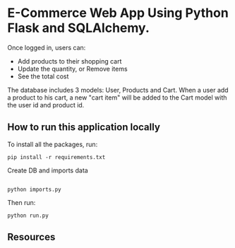# E-Commerce Web App Using Python Flask and SQLAlchemy.
Once logged in, users can:
- Add products to their shopping cart
- Update the quantity, or Remove items
- See the total cost

The database includes 3 models: User, Products and Cart. When a user add a product to his cart, a new "cart item" will be added
to the Cart model with the user id and product id.

## How to run this application locally

To install all the packages, run:

```
pip install -r requirements.txt
```
Create DB and imports data

```

python imports.py

```
Then run:

```
python run.py
```


## Resources

